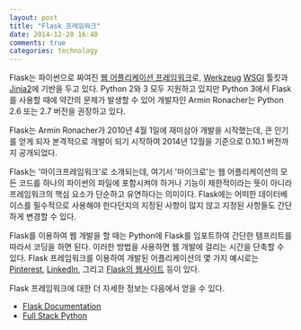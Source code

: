 ```yaml
---
layout: post
title: "Flask 프레임워크"
date: 2014-12-20 16:40
comments: true
categories: technology
---
```


Flask는 파이썬으로 짜여진 [웹 어플리케이션 프레임워크](http://en.wikipedia.org/wiki/Web_application_framework)로, [Werkzeug](http://werkzeug.pocoo.org/) [WSGI](http://en.wikipedia.org/wiki/Web_Server_Gateway_Interface) 툴킷과 [Jinja2](http://jinja.pocoo.org/)에 기반을 두고 있다. Python 2와 3 모두 지원하고 있지만 Python 3에서 Flask를 사용할 때에 약간의 문제가 발생할 수 있어 개발자인 Armin Ronacher는 Python 2.6 또는 2.7 버전을 권장하고 있다.

Flask는 Armin Ronacher가 2010년 4월 1일에 재미삼아 개발을 시작했는데, 큰 인기를 얻게 되자 본격적으로 개발이 되기 시작하여 2014년 12월을 기준으로 0.10.1 버전까지 공개되었다.

<!--more-->

Flask는 '마이크프레임워크'로 소개되는데, 여기서 '마이크로'는 웹 어플리케이션의 모든 코드를 하나의 파이썬의 파일에 포함시켜야 하거나 기능이 제한적이라는 뜻이 아니라 프레임워크의 핵심 요소가 단순하고 유연하다는 의미이다. Flask에는 어떠한 데이터베이스를 필수적으로 사용해야 한다던지의 지정된 사항이 많지 않고 지정된 사항들도 간단하게 변경할 수 있다.

Flask를 이용하여 웹 개발을 할 때는 Python에 Flask를 임포트하여 간단한 템프리트를 따라서 코딩을 하면 된다. 이러한 방법을 사용하면 웹 개발에 걸리는 시간을 단축할 수 있다. Flask 프레임워크를 이용하여 개발된 어플리케이션의 몇 가지 예시로는 [Pinterest](https://www.pinterest.com/), [LinkedIn](https://kr.linkedin.com/), 그리고 [Flask의 웹사이트](http://flask.pocoo.org/) 등이 있다.

Flask 프레임워크에 대한 더 자세한 정보는 다음에서 얻을 수 있다.

* [Flask Documentation](http://flask.pocoo.org/docs/0.10/)
* [Full Stack Python](http://www.fullstackpython.com/flask.html)

